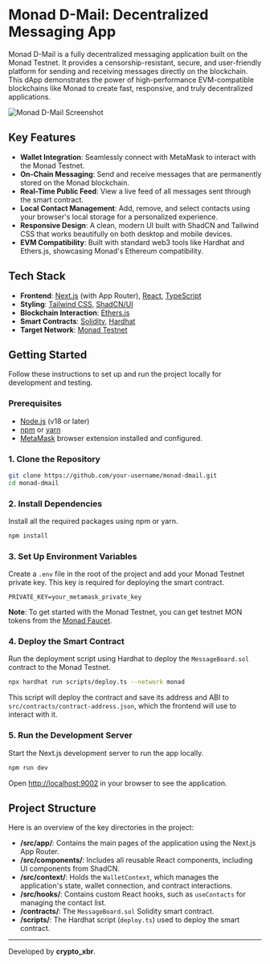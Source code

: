 # Monad D-Mail: Decentralized Messaging App

Monad D-Mail is a fully decentralized messaging application built on the Monad Testnet. It provides a censorship-resistant, secure, and user-friendly platform for sending and receiving messages directly on the blockchain. This dApp demonstrates the power of high-performance EVM-compatible blockchains like Monad to create fast, responsive, and truly decentralized applications.

![Monad D-Mail Screenshot](./public/screenshot.png?raw=true "Monad D-Mail Application")

## Key Features

- **Wallet Integration**: Seamlessly connect with MetaMask to interact with the Monad Testnet.
- **On-Chain Messaging**: Send and receive messages that are permanently stored on the Monad blockchain.
- **Real-Time Public Feed**: View a live feed of all messages sent through the smart contract.
- **Local Contact Management**: Add, remove, and select contacts using your browser's local storage for a personalized experience.
- **Responsive Design**: A clean, modern UI built with ShadCN and Tailwind CSS that works beautifully on both desktop and mobile devices.
- **EVM Compatibility**: Built with standard web3 tools like Hardhat and Ethers.js, showcasing Monad's Ethereum compatibility.

## Tech Stack

- **Frontend**: [Next.js](https://nextjs.org/) (with App Router), [React](https://react.dev/), [TypeScript](https://www.typescriptlang.org/)
- **Styling**: [Tailwind CSS](https://tailwindcss.com/), [ShadCN/UI](https://ui.shadcn.com/)
- **Blockchain Interaction**: [Ethers.js](https://ethers.io/)
- **Smart Contracts**: [Solidity](https://soliditylang.org/), [Hardhat](https://hardhat.org/)
- **Target Network**: [Monad Testnet](https://monad.xyz/)

## Getting Started

Follow these instructions to set up and run the project locally for development and testing.

### Prerequisites

- [Node.js](https://nodejs.org/) (v18 or later)
- [npm](https://www.npmjs.com/) or [yarn](https://yarnpkg.com/)
- [MetaMask](https://metamask.io/) browser extension installed and configured.

### 1. Clone the Repository

```bash
git clone https://github.com/your-username/monad-dmail.git
cd monad-dmail
```

### 2. Install Dependencies

Install all the required packages using npm or yarn.

```bash
npm install
```

### 3. Set Up Environment Variables

Create a `.env` file in the root of the project and add your Monad Testnet private key. This key is required for deploying the smart contract.

```
PRIVATE_KEY=your_metamask_private_key
```

**Note**: To get started with the Monad Testnet, you can get testnet MON tokens from the [Monad Faucet](https://faucet.monad.xyz/).

### 4. Deploy the Smart Contract

Run the deployment script using Hardhat to deploy the `MessageBoard.sol` contract to the Monad Testnet.

```bash
npx hardhat run scripts/deploy.ts --network monad
```

This script will deploy the contract and save its address and ABI to `src/contracts/contract-address.json`, which the frontend will use to interact with it.

### 5. Run the Development Server

Start the Next.js development server to run the app locally.

```bash
npm run dev
```

Open [http://localhost:9002](http://localhost:9002) in your browser to see the application.

## Project Structure

Here is an overview of the key directories in the project:

- **/src/app/**: Contains the main pages of the application using the Next.js App Router.
- **/src/components/**: Includes all reusable React components, including UI components from ShadCN.
- **/src/context/**: Holds the `WalletContext`, which manages the application's state, wallet connection, and contract interactions.
- **/src/hooks/**: Contains custom React hooks, such as `useContacts` for managing the contact list.
- **/contracts/**: The `MessageBoard.sol` Solidity smart contract.
- **/scripts/**: The Hardhat script (`deploy.ts`) used to deploy the smart contract.

---

Developed by **crypto_xbr**.
